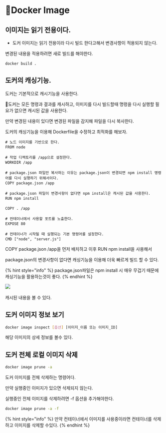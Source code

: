 # Docker Image

## 이미지는 읽기 전용이다.

* 도커 이미지는 읽기 전용이라 다시 빌드 한다고해서 변경사항이 적용되지 않는다.

변경된 내용을 적용하려면 새로 빌드를 해야한다.

```bash
docker build .
```



## 도커의 캐싱기능.

도커는 기본적으로 캐시기능을 사용한다.

도커는 모든 명령과 결과를 캐시하고, 이미지를 다시 빌드할때 명령을 다시 실행할 필요가 없으면 캐시된 값을 사용한다.

만약 변경된 내용이 있다면 변경된 파일을 감지해 파일을 다시 복사한다.



도커의 캐싱기능을 이용해 Dockerfile을 수정하고 최적화를 해보자.

```docker
# 노드 이미지를 기반으로 한다.
FROM node

# 작업 디렉토리를 /app으로 설정한다.
WORKDIR /app

# package.json 파일만 복사하는 이유는 package.json이 변경되면 npm install 명령어를 다시 실행하기 위해서이다.
COPY package.json /app

# package.json 파일이 변경사항이 없다면 npm install은 캐시된 값을 사용한다.
RUN npm install

COPY . /app

# 컨테이너에서 사용할 포트를 노출한다.
EXPOSE 80

# 컨테이너가 시작될 때 실행되는 기본 명령어를 설정한다.
CMD ["node", "server.js"]
```

COPY package.json /app을 먼저 배치하고 이후 RUN npm install을 사용해서

package.json의 변경사항이 없다면 캐싱기능을 이용해 더욱 빠르게 빌드 할 수 있다.

{% hint style="info" %}
package.json파일은 npm install 시 매우 무겁기 때문에 캐싱기능을 활용하는것이 좋다.
{% endhint %}

![](<.gitbook/assets/스크린샷 2024-01-24 시간 16.52.03.png>)

캐시된 내용을 볼 수 있다.



## 도커 이미지 정보 보기

```bash
docker image inspect [옵션] [이미지_이름 또는 이미지_ID]
```

해당 이미지의 상세 정보를  볼수 있다.



## 도커 전체 로컬 이미지 삭제

```bash
docker image prune -a
```

도커 이미지를 전체 삭제하는 명령어다.

만약 실행중인 이미지가 있으면 삭제되지 않는다.

실행중인 전체 이미지를 삭제하려면 -f 옵션을 추가해야한다.

```bash
docker image prune -a -f
```

{% hint style="info" %}
만약 컨테이너에서 이미지를 사용중이라면 컨테이너를 삭제하고 이미지를 삭제할 수있다.
{% endhint %}
